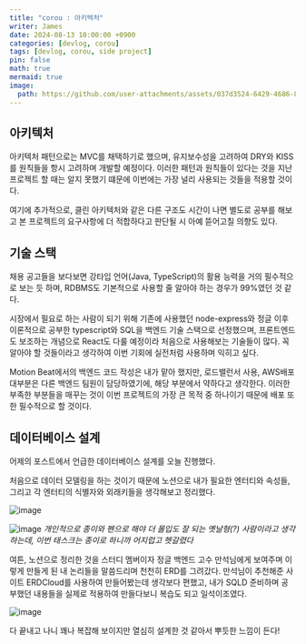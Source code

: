 ```yaml
---
title: "corou : 아키텍처"
writer: James
date: 2024-08-13 10:00:00 +0900
categories: [devlog, corou]
tags: [devlog, corou, side project]
pin: false
math: true
mermaid: true
image:
  path: https://github.com/user-attachments/assets/037d3524-6429-4686-8d6c-ac3be1777298
---
```


## 아키텍처  

아키텍처 패턴으로는 MVC를 채택하기로 했으며, 유지보수성을 고려하여 DRY와 KISS를 원칙들을 항시 고려하며 개발할 예정이다. 이러한 패턴과 원칙들이 있다는 것을 지난 프로젝트 할 때는 알지 못했기 떄문에 이번에는 가장 널리 사용되는 것들을 적용할 것이다.  

여기에 추가적으로, 클린 아키텍처와 같은 다른 구조도 시간이 나면 별도로 공부를 해보고 본 프로젝트의 요구사항에 더 적합하다고 판단될 시 아예 뜯어고칠 의향도 있다.  

## 기술 스택 

채용 공고들을 보다보면 강타입 언어(Java, TypeScript)의 활용 능력을 거의 필수적으로 보는 듯 하며, RDBMS도 기본적으로 사용할 줄 알아야 하는 경우가 99%였던 것 같다.  

시장에서 필요로 하는 사람이 되기 위해 기존에 사용했던 node-express와 정글 이후 이론적으로 공부한 typescript와 SQL을 백엔드 기술 스택으로 선정했으며, 프론트엔드도 보조하는 개념으로 React도 다룰 예정이라 처음으로 사용해보는 기술들이 많다. 꼭 알아야 할 것들이라고 생각하여 이번 기회에 실전처럼 사용하며 익히고 싶다.  

Motion Beat에서의 백엔드 코드 작성은 내가 맡아 했지만, 로드밸런서 사용, AWS배포 대부분은 다른 백엔드 팀원이 담당하였기에, 해당 부분에서 약하다고 생각한다. 이러한 부족한 부분들을 매꾸는 것이 이번 프로젝트의 가장 큰 목적 중 하나이기 때문에 배포 또한 필수적으로 할 것이다.  

## 데이터베이스 설계

어제의 포스트에서 언급한 데이터베이스 설계를 오늘 진행했다.  

처음으로 데이터 모델링을 하는 것이기 때문에 노션으로 내가 필요한 엔터티와 속성들, 그리고 각 엔터티의 식별자와 외래키들을 생각해보고 정리했다.  

![image](https://github.com/user-attachments/assets/1804cc95-bd21-4d11-923c-d117771a8a29)  

![image](https://github.com/user-attachments/assets/fb2f5424-ee35-4d15-9ab6-b7373398c56b)
*개인적으로 종이와 펜으로 해야 더 몰입도 잘 되는 옛날형(?) 사람이라고 생각하는데, 이번 태스크는 종이로 하니까 어지럽고 헷갈렸다*

여튼, 노션으로 정리한 것을 스터디 멤버이자 정글 백엔드 고수 만석님에게 보여주며 이렇게 만들게 된 내 논리들을 말씀드리며 천천히 ERD를 그려갔다. 만석님이 추천해준 사이트 ERDCloud를 사용하여 만들어봤는데 생각보다 편했고, 내가 SQLD 준비하며 공부했던 내용들을 실제로 적용하여 만들다보니 복습도 되고 일석이조였다.  

![image](https://github.com/user-attachments/assets/037d3524-6429-4686-8d6c-ac3be1777298)

다 끝내고 나니 꽤나 복잡해 보이지만 열심히 설계한 것 같아서 뿌듯한 느낌이 든다!
